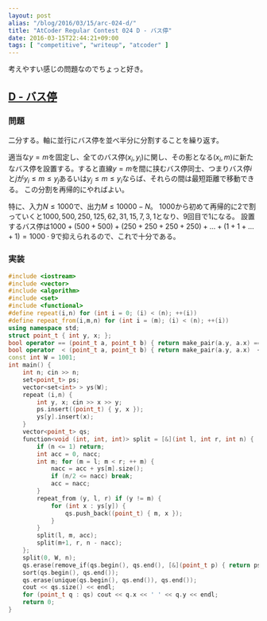 ```yaml
---
layout: post
alias: "/blog/2016/03/15/arc-024-d/"
title: "AtCoder Regular Contest 024 D - バス停"
date: 2016-03-15T22:44:21+09:00
tags: [ "competitive", "writeup", "atcoder" ]
---
```


考えやすい感じの問題なのでちょっと好き。

## [D - バス停](https://beta.atcoder.jp/contests/arc024/tasks/arc024_4)

### 問題

二分する。軸に並行にバス停を並べ半分に分割することを繰り返す。

適当な$y = m$を固定し、全てのバス停$(x_i,y_i)$に関し、その影となる$(x_i,m)$に新たなバス停を設置する。すると直線$y = m$を間に挟むバス停同士、つまりバス停$i$と$j$が$y_i \le m \le y_j$あるいは$y_j \le m \le y_i$ならば、それらの間は最短距離で移動できる。
この分割を再帰的にやればよい。

特に、入力$N \le 1000$で、出力$M \le 10000 - N$。
$1000$から初めて再帰的に$2$で割っていくと$1000,500,250,125,62,31,15,7,3,1$となり、$9$回目で$1$になる。
設置するバス停は$1000 + (500 + 500) + (250 + 250 + 250 + 250) + \dots + (1 + 1 + \dots + 1) = 1000 \cdot 9$で抑えられるので、これで十分である。

### 実装

``` c++
#include <iostream>
#include <vector>
#include <algorithm>
#include <set>
#include <functional>
#define repeat(i,n) for (int i = 0; (i) < (n); ++(i))
#define repeat_from(i,m,n) for (int i = (m); (i) < (n); ++(i))
using namespace std;
struct point_t { int y, x; };
bool operator == (point_t a, point_t b) { return make_pair(a.y, a.x) == make_pair(b.y, b.x); }
bool operator  < (point_t a, point_t b) { return make_pair(a.y, a.x)  < make_pair(b.y, b.x); }
const int W = 1001;
int main() {
    int n; cin >> n;
    set<point_t> ps;
    vector<set<int> > ys(W);
    repeat (i,n) {
        int y, x; cin >> x >> y;
        ps.insert((point_t) { y, x });
        ys[y].insert(x);
    }
    vector<point_t> qs;
    function<void (int, int, int)> split = [&](int l, int r, int n) {
        if (n <= 1) return;
        int acc = 0, nacc;
        int m; for (m = l; m < r; ++ m) {
            nacc = acc + ys[m].size();
            if (n/2 <= nacc) break;
            acc = nacc;
        }
        repeat_from (y, l, r) if (y != m) {
            for (int x : ys[y]) {
                qs.push_back((point_t) { m, x });
            }
        }
        split(l, m, acc);
        split(m+1, r, n - nacc);
    };
    split(0, W, n);
    qs.erase(remove_if(qs.begin(), qs.end(), [&](point_t p) { return ps.count(p); }), qs.end());
    sort(qs.begin(), qs.end());
    qs.erase(unique(qs.begin(), qs.end()), qs.end());
    cout << qs.size() << endl;
    for (point_t q : qs) cout << q.x << ' ' << q.y << endl;
    return 0;
}
```
